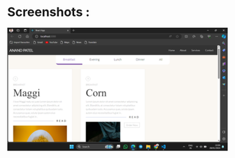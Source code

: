 <h1>Screenshots : </h1>
<img src="https://github.com/AnandPatelP217/food_shopping_app_react/blob/main/Preview%20(6).png"></img>
